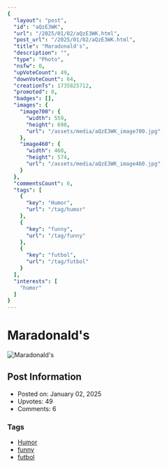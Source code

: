 ```yaml
---
{
  "layout": "post",
  "id": "aQzE3WK",
  "url": "/2025/01/02/aQzE3WK.html",
  "post_url": "/2025/01/02/aQzE3WK.html",
  "title": "Maradonald's",
  "description": "",
  "type": "Photo",
  "nsfw": 0,
  "upVoteCount": 49,
  "downVoteCount": 64,
  "creationTs": 1735825712,
  "promoted": 0,
  "badges": [],
  "images": {
    "image700": {
      "width": 559,
      "height": 698,
      "url": "/assets/media/aQzE3WK_image700.jpg"
    },
    "image460": {
      "width": 460,
      "height": 574,
      "url": "/assets/media/aQzE3WK_image460.jpg"
    }
  },
  "commentsCount": 6,
  "tags": [
    {
      "key": "Humor",
      "url": "/tag/humor"
    },
    {
      "key": "funny",
      "url": "/tag/funny"
    },
    {
      "key": "futbol",
      "url": "/tag/futbol"
    }
  ],
  "interests": [
    "humor"
  ]
}
---
```


# Maradonald's

![Maradonald's](/assets/media/aQzE3WK_image700.jpg)

## Post Information

- Posted on: January 02, 2025
- Upvotes: 49
- Comments: 6

### Tags

- [Humor](/tag/Humor)
- [funny](/tag/funny)
- [futbol](/tag/futbol)
